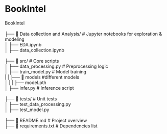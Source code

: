 # BookIntel

BookIntel <br>
<br>
├── 📂 Data collection and Analysis/ # Jupyter notebooks for exploration & modeling <br>
│ ├── EDA.ipynb <br>
│ ├── data_collection.ipynb <br>
<br>
├── 📂 src/ # Core scripts <br>
│ ├── data_processing.py # Preprocessing logic <br>
│ ├── train_model.py # Model training <br>
| | ├── 📂 models #different models <br>
│ | | ├── model.pth <br>
│ ├── infer.py # Inference script <br>
<br>
├── 📂 tests/ # Unit tests <br>
│ ├── test_data_processing.py <br>
│ ├── test_model.py <br>
<br>
├── 📜 README.md # Project overview <br>
├── 📜 requirements.txt # Dependencies list

